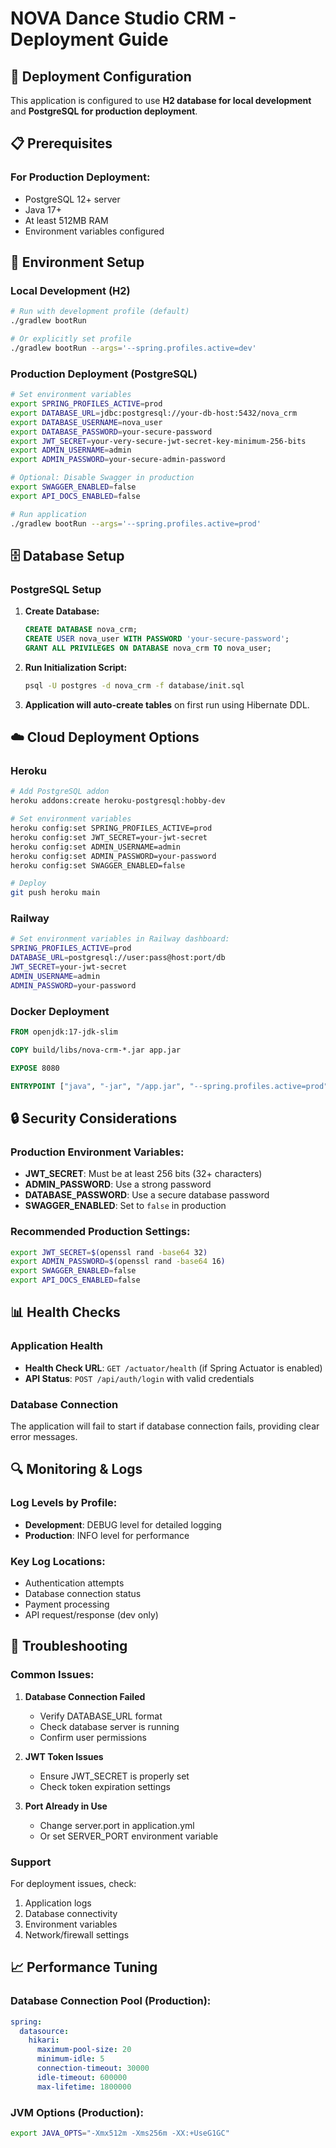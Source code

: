 # NOVA Dance Studio CRM - Deployment Guide

## 🚀 Deployment Configuration

This application is configured to use **H2 database for local development** and **PostgreSQL for production deployment**.

## 📋 Prerequisites

### For Production Deployment:
- PostgreSQL 12+ server
- Java 17+
- At least 512MB RAM
- Environment variables configured

## 🔧 Environment Setup

### Local Development (H2)
```bash
# Run with development profile (default)
./gradlew bootRun

# Or explicitly set profile
./gradlew bootRun --args='--spring.profiles.active=dev'
```

### Production Deployment (PostgreSQL)
```bash
# Set environment variables
export SPRING_PROFILES_ACTIVE=prod
export DATABASE_URL=jdbc:postgresql://your-db-host:5432/nova_crm
export DATABASE_USERNAME=nova_user
export DATABASE_PASSWORD=your-secure-password
export JWT_SECRET=your-very-secure-jwt-secret-key-minimum-256-bits
export ADMIN_USERNAME=admin
export ADMIN_PASSWORD=your-secure-admin-password

# Optional: Disable Swagger in production
export SWAGGER_ENABLED=false
export API_DOCS_ENABLED=false

# Run application
./gradlew bootRun --args='--spring.profiles.active=prod'
```

## 🗄️ Database Setup

### PostgreSQL Setup
1. **Create Database:**
   ```sql
   CREATE DATABASE nova_crm;
   CREATE USER nova_user WITH PASSWORD 'your-secure-password';
   GRANT ALL PRIVILEGES ON DATABASE nova_crm TO nova_user;
   ```

2. **Run Initialization Script:**
   ```bash
   psql -U postgres -d nova_crm -f database/init.sql
   ```

3. **Application will auto-create tables** on first run using Hibernate DDL.

## ☁️ Cloud Deployment Options

### Heroku
```bash
# Add PostgreSQL addon
heroku addons:create heroku-postgresql:hobby-dev

# Set environment variables
heroku config:set SPRING_PROFILES_ACTIVE=prod
heroku config:set JWT_SECRET=your-jwt-secret
heroku config:set ADMIN_USERNAME=admin
heroku config:set ADMIN_PASSWORD=your-password
heroku config:set SWAGGER_ENABLED=false

# Deploy
git push heroku main
```

### Railway
```bash
# Set environment variables in Railway dashboard:
SPRING_PROFILES_ACTIVE=prod
DATABASE_URL=postgresql://user:pass@host:port/db
JWT_SECRET=your-jwt-secret
ADMIN_USERNAME=admin
ADMIN_PASSWORD=your-password
```

### Docker Deployment
```dockerfile
FROM openjdk:17-jdk-slim

COPY build/libs/nova-crm-*.jar app.jar

EXPOSE 8080

ENTRYPOINT ["java", "-jar", "/app.jar", "--spring.profiles.active=prod"]
```

## 🔒 Security Considerations

### Production Environment Variables:
- **JWT_SECRET**: Must be at least 256 bits (32+ characters)
- **ADMIN_PASSWORD**: Use a strong password
- **DATABASE_PASSWORD**: Use a secure database password
- **SWAGGER_ENABLED**: Set to `false` in production

### Recommended Production Settings:
```bash
export JWT_SECRET=$(openssl rand -base64 32)
export ADMIN_PASSWORD=$(openssl rand -base64 16)
export SWAGGER_ENABLED=false
export API_DOCS_ENABLED=false
```

## 📊 Health Checks

### Application Health
- **Health Check URL**: `GET /actuator/health` (if Spring Actuator is enabled)
- **API Status**: `POST /api/auth/login` with valid credentials

### Database Connection
The application will fail to start if database connection fails, providing clear error messages.

## 🔍 Monitoring & Logs

### Log Levels by Profile:
- **Development**: DEBUG level for detailed logging
- **Production**: INFO level for performance

### Key Log Locations:
- Authentication attempts
- Database connection status
- Payment processing
- API request/response (dev only)

## 🚨 Troubleshooting

### Common Issues:

1. **Database Connection Failed**
   - Verify DATABASE_URL format
   - Check database server is running
   - Confirm user permissions

2. **JWT Token Issues**
   - Ensure JWT_SECRET is properly set
   - Check token expiration settings

3. **Port Already in Use**
   - Change server.port in application.yml
   - Or set SERVER_PORT environment variable

### Support
For deployment issues, check:
1. Application logs
2. Database connectivity
3. Environment variables
4. Network/firewall settings

## 📈 Performance Tuning

### Database Connection Pool (Production):
```yaml
spring:
  datasource:
    hikari:
      maximum-pool-size: 20
      minimum-idle: 5
      connection-timeout: 30000
      idle-timeout: 600000
      max-lifetime: 1800000
```

### JVM Options (Production):
```bash
export JAVA_OPTS="-Xmx512m -Xms256m -XX:+UseG1GC"
```
